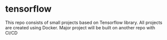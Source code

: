 # tensorflow
This repo consists of small projects based on Tensorflow library. All projects are created using Docker. Major project will be built on another repo with CI/CD
